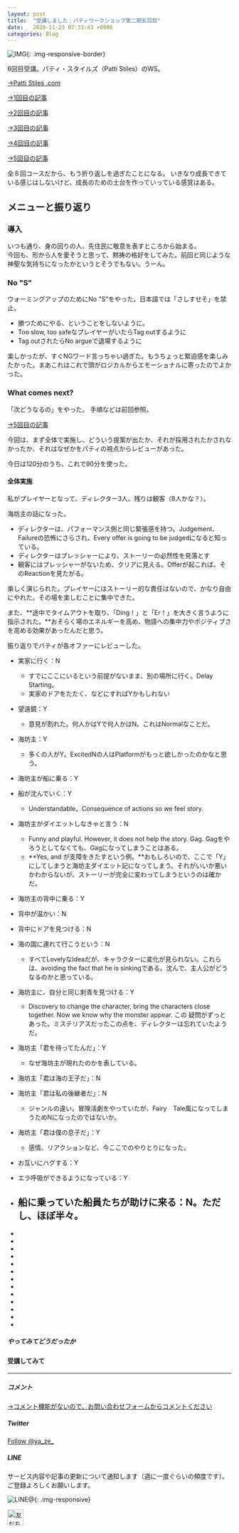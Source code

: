 ```yaml
---
layout: post
title:  "受講しました：パティワークショップ第二期五回目"
date:   2020-11-23 07:33:43 +0900
categories: Blog
---
```


![IMG]({{site.baseurl}}/img/20201130_01.jpg){: .img-responsive-border} 



6回目受講。パティ・スタイルズ（Patti Stiles）のWS。

[→Patti Stiles .com](https://www.pattistiles.com/)

[→1回目の記事]({{site.baseurl}}/blog/2020/10/26/PattiWS2-1/)

[→2回目の記事]({{site.baseurl}}/blog/2020/11/02/PattiWS2-2/)

[→3回目の記事]({{site.baseurl}}/blog/2020/11/09/PattiWS2-3/)

[→4回目の記事]({{site.baseurl}}/blog/2020/11/16/PattiWS2-4/)

[→5回目の記事]({{site.baseurl}}/blog/2020/11/23/PattiWS2-5/)

全８回コースだから、もう折り返しを過ぎたことになる。
いきなり成長できている感じはしないけど、成長のための土台を作っていっている感覚はある。


## メニューと振り返り

### 導入

いつも通り、身の回りの人、先住民に敬意を表すところから始まる。  
今回も、形から人を愛そうと思って、黙祷の格好をしてみた。前回と同じような神聖な気持ちになったかというとそうでもない。うーん。



### No "S"
ウォーミングアップのためにNo "S"をやった。日本語では「さしすせそ」を禁止。

- 勝つためにやる、ということをしないように。
- Too slow, too safeなプレイヤーがいたらTag outするように
- Tag outされたらNo argueで退場するように

楽しかったが、すぐNGワード言っちゃい過ぎた。もうちょっと緊迫感を楽しみたかった。まあこれはこれで頭がロジカルからエモーショナルに寄ったのでよかった。




### What comes next?

「次どうなるの」をやった。  手順などは前回参照。

[→5回目の記事]({{site.baseurl}}/blog/2020/11/23/PattiWS2-5/)

今回は、まず全体で実施し、どういう提案が出たか、それが採用されたかされなかったか、それはなぜかをパティの視点からレビューがあった。

今日は120分のうち、これで90分を使った。



#### 全体実施

私がプレイヤーとなって、ディレクター3人、残りは観客（8人かな？）。

海坊主の話になった。

- ディレクターは、パフォーマンス側と同じ緊張感を持つ。Judgement、Failureの恐怖にさらされ、Every offer is going to be judgedになると知っている。
- ディレクターはプレッシャーにより、ストーリーの必然性を見落とす
- 観客にはプレッシャーがないため、クリアに見える。Offerが起これば、そのReactionを見たがる。

楽しく演じられた。プレイヤーにはストーリー的な責任はないので、かなり自由にやれた。その場を楽しむことに集中できた。

また、**途中でタイムアウトを取り、「Ding！」と「Er！」を大きく言うように指示された。**おそらく場のエネルギーを高め、物語への集中力やポジティブさを高める効果があったんだと思う。

振り返りでパティが各オファーにレビューした。

- 実家に行く：N
  - すでにここにいるという前提がないまま、別の場所に行く。Delay Starting。
  - 実家のドアをたたく、などにすればYかもしれない
- 望遠鏡：Y
  - 意見が割れた。何人かはYで何人かはN。これはNormalなことだ。
- 海坊主：Y
  - 多くの人がY。ExcitedNの人はPlatformがもっと欲しかったのかなと思う。
- 海坊主が船に乗る：Y
- 船が沈んでいく：Y
  - Understandable。Consequence of actions so we feel story.
- 海坊主がダイエットしなきゃと言う：N
  - Funny and playful. However, it does not help the story. Gag. Gagをやろうとしてなくても、Gagになってしまうことはある。
  - **Yes, and が支障をきたすという例。**おもしろいので、ここで「Y」にしてしまうと海坊主ダイエット記になってしまう。それがいいか悪いかわからないが、ストーリーが完全に変わってしまうというのは確かだ。
- 海坊主の背中に乗る：Y
- 背中が温かい：N
- 背中にドアを見つける：N
- 海の国に連れて行こうという：N
  - すべてLovelyなIdeaだが、キャラクターに変化が見られない。これらは、avoiding the fact that he is sinkingである。沈んで、主人公がどうなるのかと思っている。
- 海坊主に、自分と同じ刺青を見つける：Y
  - Discovery to change the character, bring the characters close together. Now we know why the monster appear. この
疑問がずっとあった。ミステリアスだったこの点を、ディレクターは忘れていたようだ。
- 海坊主「君を待ってたんだ」：Y
  - なぜ海坊主が現れたのかを表している。
- 海坊主「君は海の王子だ」：N
- 海坊主「君は私の後継者だ」：N
  - ジャンルの違い。冒険活劇をやっていたが、Fairy　Tale風になってしまうためNになったのではないか。
- 海坊主「君は僕の息子だ」：Y
  - 感情、リアクションなど、今ここでのやりとりになった。
- お互いにハグする：Y
- エラ呼吸ができるようになっている：Y
- 船に乗っていた船員たちが助けに来る：N。ただし、ほぼ半々。
  - 
- 

  - 
- 

  - 
- 

  - 
- 

  - 
- 

  - 
- 

  - 
- 







##### やってみてどうだったか








#### 受講してみて







---
##### コメント
[→コメント機能がないので、お問い合わせフォームからコメントください]({{site.baseurl}}/docs/contact/)

##### Twitter

<a href="https://twitter.com/ya_ze_?ref_src=twsrc%5Etfw" class="twitter-follow-button" data-show-count="false">Follow @ya_ze_</a><script async src="https://platform.twitter.com/widgets.js" charset="utf-8"></script>


##### LINE

サービス内容や記事の更新について通知します（週に一度ぐらいの頻度です）。
ご登録よろしくお願いします。

![LINE@]({{site.baseurl}}/img/lineat.png){: .img-responsive}

<a href="https://line.me/R/ti/p/%40tqt3140x"><img height="36" border="0" alt="友だち追加" src="https://scdn.line-apps.com/n/line_add_friends/btn/ja.png"></a> 